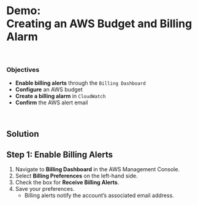 # Demo:<br>Creating an AWS Budget and Billing Alarm

<br>

### Objectives
- **Enable billing alerts** through the `Billing Dashboard`
- **Configure** an AWS budget
- **Create a billing alarm** in `CloudWatch`
- **Confirm** the AWS alert email


<br>

## Solution
## **Step 1: Enable Billing Alerts**  
1. Navigate to **Billing Dashboard** in the AWS Management Console.  
2. Select **Billing Preferences** on the left-hand side.  
3. Check the box for **Receive Billing Alerts**.  
4. Save your preferences.  
   - Billing alerts notify the account’s associated email address.
